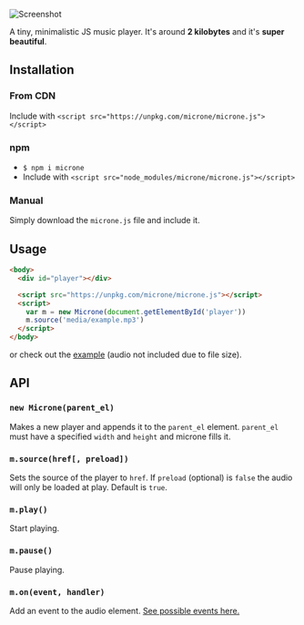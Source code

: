 ![Screenshot](https://github.com/kodedninja/microne/blob/master/SCREENSHOT.png)

A tiny, minimalistic JS music player. It's around **2 kilobytes** and it's **super beautiful**.

## Installation
### From CDN
Include with ```<script src="https://unpkg.com/microne/microne.js"></script>```

### npm
- ```$ npm i microne```
- Include with ```<script src="node_modules/microne/microne.js"></script>```

### Manual
Simply download the ```microne.js``` file and include it.

## Usage
```html
<body>
  <div id="player"></div>

  <script src="https://unpkg.com/microne/microne.js"></script>
  <script>
    var m = new Microne(document.getElementById('player'))
    m.source('media/example.mp3')
  </script>
</body>
```
or check out the [example](https://github.com/kodedninja/microne/tree/master/example) (audio not included due to file size).

## API
### ```new Microne(parent_el)```
Makes a new player and appends it to the ```parent_el``` element. ```parent_el``` must have a specified ```width``` and ```height``` and microne fills it.

### ```m.source(href[, preload])```
Sets the source of the player to ```href```. If ```preload``` (optional) is ```false``` the audio will only be loaded at play. Default is ```true```.

### ```m.play()```
Start playing.

### ```m.pause()```
Pause playing.

### ```m.on(event, handler)```
Add an event to the audio element. [See possible events here.](https://www.w3schools.com/tags/ref_av_dom.asp)
